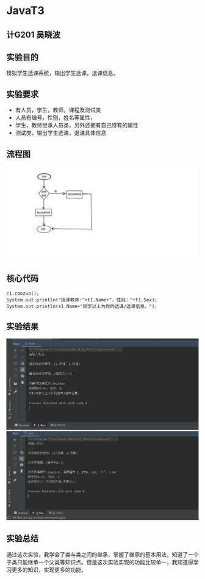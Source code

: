 # JavaT3

## 计G201 吴晓波

## 实验目的

模拟学生选课系统，输出学生选课，退课信息。

## 实验要求

+ 有人员，学生，教师，课程及测试类
+ 人员有编号，性别，姓名等属性，
+ 学生，教师继承人员类，另外还拥有自己特有的属性
+ 测试类，输出学生选课，退课具体信息

## 流程图

![](https://github.com/INHOPEKEEP/JavaT2/blob/main/picture/liuchengtu.png)

## 核心代码
```
c1.caozuo();
System.out.println("授课教师:"+t1.Name+"，性别："+t1.Sex);
System.out.println(s1.Name+"同学以上为你的选课/选课信息。");
```

## 实验结果

![](https://github.com/INHOPEKEEP/JavaT2/blob/main/picture/1.PNG)
![](https://github.com/INHOPEKEEP/JavaT2/blob/main/picture/2.PNG)

## 实验总结
通过这次实验，我学会了类与类之间的继承，掌握了继承的基本用法，知道了一个子类只能继承一个父类等知识点。但是这次实验实现的功能比较单一，我知道得学习更多的知识，实现更多的功能。

